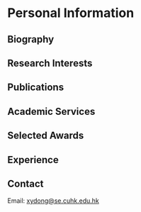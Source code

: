 # Personal Information

## Biography

## Research Interests

## Publications

## Academic Services

## Selected Awards

## Experience

## Contact
Email: xydong@se.cuhk.edu.hk
